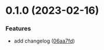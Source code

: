 # 0.1.0 (2023-02-16)



### Features

*  add changelog ([06aa7fd](https://github.com/lydia-sbityakov/greetings-ci/commit/06aa7fd05a573c0d870afd1192940693f64cfb17))



